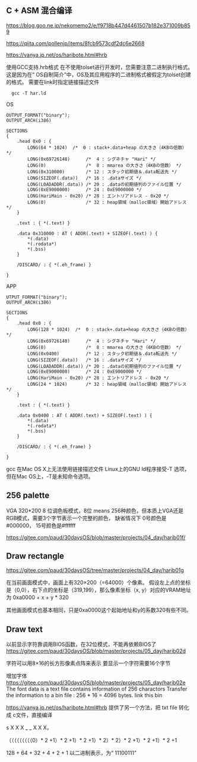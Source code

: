 
## C + ASM 混合编译
https://blog.goo.ne.jp/nekomemo2/e/f9718b447d4461507b182e371009b859

https://qiita.com/pollenjp/items/8fcb9573cdf2dc6e2668

https://vanya.jp.net/os/haribote.html#hrb

使用GCC支持.hrb格式
在不使用tolset进行开发时，您需要注意二进制执行格式。 
这是因为在“ OS自制简介”中，OS及其应用程序的二进制格式被假定为tolset创建的格式。 
需要在link时指定链接描述文件
```
  gcc -T har.ld
```

OS
```
OUTPUT_FORMAT("binary");
OUTPUT_ARCH(i386)

SECTIONS
{
    .head 0x0 : {
        LONG(64 * 1024)  /*  0 : stack+.data+heap の大きさ（4KBの倍数） */
        LONG(0x69726148)      /*  4 : シグネチャ "Hari" */
        LONG(0)               /*  8 : mmarea の大きさ（4KBの倍数） */
        LONG(0x310000)        /* 12 : スタック初期値＆.data転送先 */
        LONG(SIZEOF(.data))   /* 16 : .dataサイズ */
        LONG(LOADADDR(.data)) /* 20 : .dataの初期値列のファイル位置 */
        LONG(0xE9000000)      /* 24 : 0xE9000000 */
        LONG(HariMain - 0x20) /* 28 : エントリアドレス - 0x20 */
        LONG(0)               /* 32 : heap領域（malloc領域）開始アドレス */
    }

    .text : { *(.text) }

    .data 0x310000 : AT ( ADDR(.text) + SIZEOF(.text) ) {
        *(.data)
        *(.rodata*)
        *(.bss)
    }

    /DISCARD/ : { *(.eh_frame) }

}
```
APP
```
UTPUT_FORMAT("binary");
OUTPUT_ARCH(i386)

SECTIONS
{
    .head 0x0 : {
        LONG(128 * 1024)  /*  0 : stack+.data+heap の大きさ（4KBの倍数） */
        LONG(0x69726148)      /*  4 : シグネチャ "Hari" */
        LONG(0)               /*  8 : mmarea の大きさ（4KBの倍数） */
        LONG(0x0400)          /* 12 : スタック初期値＆.data転送先 */
        LONG(SIZEOF(.data))   /* 16 : .dataサイズ */
        LONG(LOADADDR(.data)) /* 20 : .dataの初期値列のファイル位置 */
        LONG(0xE9000000)      /* 24 : 0xE9000000 */
        LONG(HariMain - 0x20) /* 28 : エントリアドレス - 0x20 */
        LONG(24 * 1024)       /* 32 : heap領域（malloc領域）開始アドレス */
    }

    .text : { *(.text) }

    .data 0x0400 : AT ( ADDR(.text) + SIZEOF(.text) ) {
        *(.data)
        *(.rodata*)
        *(.bss)
    }

    /DISCARD/ : { *(.eh_frame) }

}
```

gcc 在Mac OS X上无法使用链接描述文件
Linux上的GNU ld程序接受-T <scriptname>选项，但在Mac OS上，-T是未知命令选项。


## 256 palette
VGA 320*200 8 位调色板模式，8位 means 256种颜色，但本质上VGA还是RGB模式，需要3个字节表示一个完整的颜色，
缺省情况下 0号颜色是 #000000， 15号颜色是#ffffff

https://gitee.com/paud/30daysOS/blob/master/projects/04_day/harib01f/


## Draw rectangle 
https://gitee.com/paud/30daysOS/tree/master/projects/04_day/harib01g

在当前画面模式中，画面上有320×200（=64000）个像素。
假设左上点的坐标是（0,0），右下点的坐标是（319,199），那么像素坐标（x, y）对应的VRAM地址
为 0xa0000 + x + y * 320

其他画面模式也基本相同，只是0xa0000这个起始地址和y的系数320有些不同。


## Draw text
以前显示字符靠调用BIOS函数，在32位模式，不能再依赖BIOS了
https://gitee.com/paud/30daysOS/blob/master/projects/05_day/harib02d

字符可以用8×16的长方形像素点阵来表示
要显示一个字符需要16个字节

增加字体
https://gitee.com/paud/30daysOS/blob/master/projects/05_day/harib02e
The font data is a text file contains information of 256 charactors
Transfer the information to a bin file :
256 * 16 = 4096 bytes.
link this bin 

https://vanya.jp.net/os/haribote.html#hrb
提供了另一个方法，把 txt file 转化成 c文件，直接编译

s X X X _ _ X X X，

（（（（（（（（（0）* 2 +1）* 2 +1）* 2 +1）* 2）* 2）* 2 +1）* 2 +1）* 2 +1

128 + 64 + 32 + 4 + 2 + 1
以二进制表示，为“ 11100111”